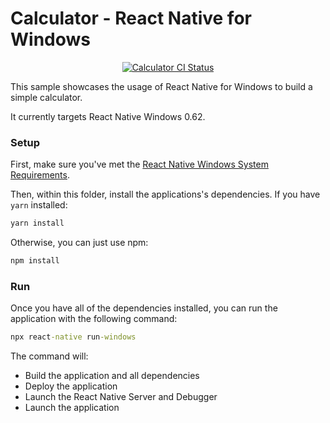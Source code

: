 # Calculator - React Native for Windows

<p align="center">
  <a href="https://github.com/microsoft/react-native-windows-samples/actions?query=workflow%3A%22Calculator+CI%22">
    <img src="https://github.com/microsoft/react-native-windows-samples/workflows/Calculator%20CI/badge.svg" alt="Calculator CI Status" />
  </a>
</p>

This sample showcases the usage of React Native for Windows to build a simple calculator.	

It currently targets React Native Windows 0.62.	

### Setup	
First, make sure you've met the [React Native Windows System Requirements](https://microsoft.github.io/react-native-windows/docs/rnw-dependencies).	

Then, within this folder, install the applications's dependencies. If you have `yarn` installed:	

```cmd	
yarn install	
```	

Otherwise, you can just use npm:	

```cmd	
npm install	
```	

### Run	
Once you have all of the dependencies installed, you can run the application with the following command:	

```cmd	
npx react-native run-windows	
```	

The command will:	
* Build the application and all dependencies	
* Deploy the application	
* Launch the React Native Server and Debugger	
* Launch the application
